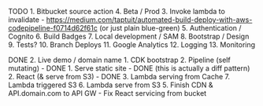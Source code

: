 TODO
    1. Bitbucket source action
    4. Beta / Prod
    3. Invoke lambda to invalidate - https://medium.com/taptuit/automated-build-deploy-with-aws-codepipeline-f0714d62f61c (or just plain blue-green)
    5. Authentication / Cognito
    6. Build Badges
    7. Local development / SAM
    8. Bootstrap / Design
    9. Tests?
    10. Branch Deploys
    11. Google Analytics
    12. Logging
    13. Monitoring
    
DONE
    2. Live demo / domain name
    1. CDK bootstrap
    2. Pipeline (self mutating) - DONE
    1. Serve static site - DONE (this is actually a diff pattern)
    2. React (& serve from S3) - DONE
    3. Lambda serving from Cache
    7. Lambda triggered S3
    6. Lambda serve from S3
    5. Finish CDN & API.domain.com to API GW
    - Fix React servicing from bucket